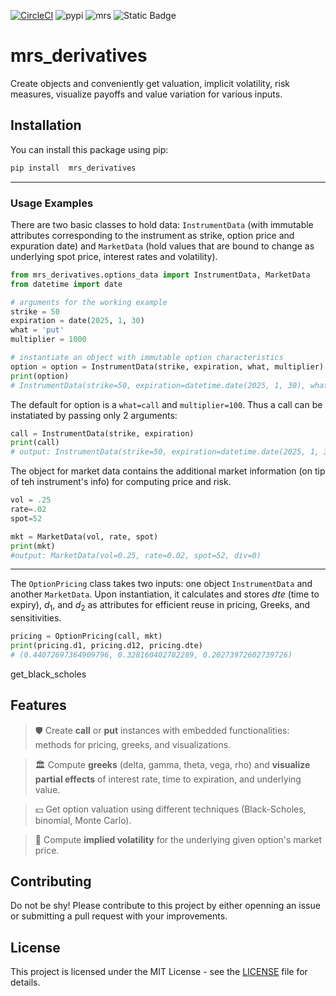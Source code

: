 [![CircleCI](https://circleci.com/gh/google/pybadges.svg?style=svg)](https://circleci.com/gh/google/pybadges)
![pypi](https://img.shields.io/pypi/v/pybadges.svg)
![mrs](https://img.shields.io/badge/https%3A%2F%2Fwww.mrspatbile.com-fucsia)
![Static Badge](https://img.shields.io/badge/python-3.13-blue)



# mrs_derivatives

Create objects and conveniently get valuation, implicit volatility, risk measures, visualize payoffs and value variation for various inputs.

## Installation

You can install this package using pip:

```bash
pip install  mrs_derivatives
```

---

### **Usage Examples**

There are two basic classes to hold data: `InstrumentData` (with immutable attributes corresponding to the instrument as strike, option price and expuration date) and `MarketData` (hold values that are bound to change as underlying spot price, interest rates and volatility).   


```python
from mrs_derivatives.options_data import InstrumentData, MarketData
from datetime import date

# arguments for the working example
strike = 50
expiration = date(2025, 1, 30)
what = 'put'
multiplier = 1000

# instantiate an object with immutable option characteristics
option = option = InstrumentData(strike, expiration, what, multiplier)
print(option)
# InstrumentData(strike=50, expiration=datetime.date(2025, 1, 30), what='put', multiplier=1000, underlying=None)
```

The default for option is a `what=call` and `multiplier=100`. Thus a call can be instatiated by passing only 2 arguments:

```python
call = InstrumentData(strike, expiration)
print(call)
# output: InstrumentData(strike=50, expiration=datetime.date(2025, 1, 30), what='call', multiplier=100, underlying=None)
```

The object for market data contains the additional market information (on tip of teh instrument's info) for computing price and risk.
```python
vol = .25
rate=.02
spot=52

mkt = MarketData(vol, rate, spot)
print(mkt)
#output: MarketData(vol=0.25, rate=0.02, spot=52, div=0)
```
---
The `OptionPricing` class takes two inputs: one object `InstrumentData` and another `MarketData`. Upon instantiation, it calculates and stores $dte$ (time to expiry), $d_1$, and $d_2$ as attributes for efficient reuse in pricing, Greeks, and sensitivities.

```python
pricing = OptionPricing(call, mkt)
print(pricing.d1, pricing.d12, pricing.dte)
# (0.44072697364909796, 0.328160402782289, 0.20273972602739726)
```



get_black_scholes

## Features

> 🛡️ Create **call** or **put** instances with embedded functionalities: methods for pricing, greeks, and visualizations.

> 🏛️ Compute **greeks** (delta, gamma, theta, vega, rho) and **visualize partial effects** of interest rate, time to expiration, and underlying value.

> 💵 Get option valuation using different techniques (Black-Scholes, binomial, Monte Carlo).

> 🎲 Compute **implied volatility** for the underlying given option's market price.

## Contributing

Do not be shy! Please contribute to this project by either openning an issue or submitting a pull request with your improvements.

## License

This project is licensed under the MIT License - see the [LICENSE](LICENSE) file for details.
